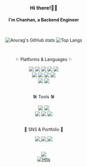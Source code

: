 <div align=center>
  
### Hi there!👋👋
####  I'm Chanhan, a Backend Engineer

</div><br>
<div align=center>

![Anurag's GitHub stats](https://github-readme-stats-sand-six-91.vercel.app/api?username=chanani&show_icons=true&count_private=true&line_height=24&theme=material-palenight&hide=stars)
![Top Langs](https://github-readme-stats.vercel.app/api/top-langs/?username=chanani&layout=compact&theme=material-palenight)

</div>
<br>

<div align=center>
	<p>✨ Platforms & Languages ✨</p>
</div>
<div align="center">
	<img src="https://img.shields.io/badge/Java-007396?style=flat&logo=Conda-Forge&logoColor=white" />
	<img src="https://img.shields.io/badge/React-61DAFB?style=flat&logo=React&logoColor=white" />
	<img src="https://img.shields.io/badge/HTML5-E34F26?style=flat&logo=HTML5&logoColor=white" />
	<img src="https://img.shields.io/badge/CSS3-1572B6?style=flat&logo=CSS3&logoColor=white" />
	<img src="https://img.shields.io/badge/JavaScript-F7DF1E?style=flat&logo=JavaScript&logoColor=white" />
	<br>
	<img src="https://img.shields.io/badge/Spring-6DB33F?style=flat&logo=Spring&logoColor=white" />
	<img src="https://img.shields.io/badge/SpringBoot-6DB33F?style=flat&logo=SpringBoot&logoColor=white" />
	<img src="https://img.shields.io/badge/Bootstrap-7952B3?style=flat&logo=Bootstrap&logoColor=white" />
	<img src="https://img.shields.io/badge/Mybatis-000000?style=flat&logo=Fluentd&logoColor=white" />
	<br>
	<img src="https://img.shields.io/badge/MySQL-4479A1?style=flat&logo=MySQL&logoColor=white" />
	<img src="https://img.shields.io/badge/Oracle%20SQL-F80000?style=flat&logo=Oracle&logoColor=white" />
</div>
<br>
<div align=center>
	<p>🛠 Tools 🛠</p>
</div>
<div align=center>
	<img src="https://img.shields.io/badge/Intellij-7A78D7?style=flat&logo=IntellijIDEA&logoColor=white" />
	<img src="https://img.shields.io/badge/Visual%20Studio%20Code-007ACC?style=flat&logo=VisualStudioCode&logoColor=white" />
	<br>
	<img src="https://img.shields.io/badge/Tomcat-F8DC75?style=flat&logo=ApacheTomcat&logoColor=white" />
	<img src="https://img.shields.io/badge/AWS-232F3E?style=flat&logo=AmazonAWS&logoColor=white" />
	<img src="https://img.shields.io/badge/GitHub-181717?style=flat&logo=GitHub&logoColor=white" />
</div>
<br>

<div align=center>
	<p>🎨 SNS & Portfolio 🎨</p>
</div>

<div align=center>
	<a href="https://chanani.github.io/portfolio/">
		<img src="https://img.shields.io/badge/Portfolio-FF3633?style=flat&logo=Micro.blog&logoColor=white"/>
	</a>
	<a href="https://chanhan.tistory.com">
		<img src="https://img.shields.io/badge/Tistory-000000?style=flat&logo=Tistory&logoColor=white" />
	</a> 
	<a href="https://www.linkedin.com/in/%EC%B0%AC%ED%95%9C-%EC%9D%B4-1648a6294/">
		<img src="https://img.shields.io/badge/LinkedIn-0A66C2?style=flat&logo=LinkedIn&logoColor=white" />
	</a>
	<br>
</div>

<div align=center>
<br>



![](./profile-3d-contrib/profile-season-animate.svg)
<br/>
[![Hits](https://hits.seeyoufarm.com/api/count/incr/badge.svg?url=https%3A%2F%2Fgithub.com%2Fchanani%2Fhit-counter&count_bg=%23CE3922&title_bg=%23222523&icon=github.svg&icon_color=%23C88A8A&title=hits&edge_flat=false)](https://hits.seeyoufarm.com)

